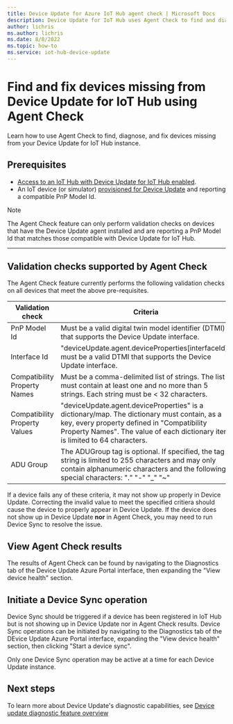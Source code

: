 ```yaml
---
title: Device Update for Azure IoT Hub agent check | Microsoft Docs
description: Device Update for IoT Hub uses Agent Check to find and diagnose missing devices.
author: lichris
ms.author: lichris
ms.date: 8/8/2022
ms.topic: how-to
ms.service: iot-hub-device-update
---
```


# Find and fix devices missing from Device Update for IoT Hub using Agent Check

Learn how to use Agent Check to find, diagnose, and fix devices missing from your Device Update for IoT Hub instance.

## Prerequisites

* [Access to an IoT Hub with Device Update for IoT Hub enabled](create-device-update-account.md).
* An IoT device (or simulator) [provisioned for Device Update](device-update-agent-provisioning.md) and reporting a compatible PnP Model Id.

> [!NOTE]
> The Agent Check feature can only perform validation checks on devices that have the Device Update agent installed and are reporting a PnP Model Id that matches those compatible with Device Update for IoT Hub.

---

## Validation checks supported by Agent Check

The Agent Check feature currently performs the following validation checks on all devices that meet the above pre-requisites.

| Validation check                      | Criteria                                                                                                           |
|---------------------------------------|--------------------------------------------------------------------------------------------------------------------|
| PnP Model Id                          | Must be a valid digital twin model identifier (DTMI) that supports the Device Update interface.                    |
| Interface Id                          | "deviceUpdate.agent.deviceProperties[interfaceId]" must be a valid DTMI that supports the Device Update interface. |
| Compatibility Property Names          | Must be a comma-delimited list of strings. The list must contain at least one and no more than 5 strings. Each string must be < 32 characters. |
| Compatibility Property Values         | "deviceUpdate.agent.deviceProperties" is a dictionary/map. The dictionary must contain, as a key, every property defined in "Compatibility Property Names". The value of each dictionary item is limited to 64 characters. |
| ADU Group                             | The ADUGroup tag is optional. If specified, the tag string is limited to 255 characters and may only contain alphanumeric characters and the following special characters: "." "-" "_" "~" |

If a device fails any of these criteria, it may not show up properly in Device Update. Correcting the invalid value to meet the specified critiera should cause the device to properly appear in Device Update. If the device does not show up in Device Update **nor** in Agent Check, you may need to run Device Sync to resolve the issue.

## View Agent Check results

The results of Agent Check can be found by navigating to the Diagnostics tab of the Device Update Azure Portal interface, then expanding the "View device health" section.

## Initiate a Device Sync operation

Device Sync should be triggered if a device has been registered in IoT Hub but is not showing up in Device Update nor in Agent Check results. Device Sync operations can be initiated by navigating to the Diagnostics tab of the DEvice Update Azure Portal interface, expanding the "View device health" section, then clicking "Start a device sync".

Only one Device Sync operation may be active at a time for each Device Update instance.

## Next steps

To learn more about Device Update's diagnostic capabilities, see [Device update diagnostic feature overview](device-update-diagnostics.md)
